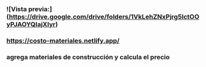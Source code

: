 ### !\[Vista previa:\](https://drive.google.com/drive/folders/1VkLehZNxPjrg5IctOOyPJAOYQIajXIyr)

### https://costo-materiales.netlify.app/

### agrega materiales de construcción y calcula el precio
